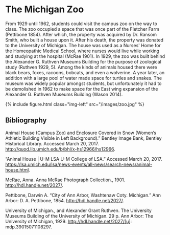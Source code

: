 # The Michigan Zoo

From 1929 until 1962, students could visit the campus zoo on the way to class. The zoo occupied a space that was once part of the Fletcher Farm (Pettibone 1854). After which, the property was acquired by Dr. Ransom Smith, who built a house upon it. After his death, the property was donated to the University of Michigan. The house was used as a Nurses' Home for the Homeopathic Medical School, where nurses would live while working and studying at the hospital (McRae 1901). In 1929, the zoo was built behind the Alexander G. Ruthven Museums Building for the purpose of zoological study (Ruthven 1929, 5). Among the kinds of animals housed there were black bears, foxes, racoons, bobcats, and even a wolverine. A year later, an addition with a large pool of water made space for turtles and snakes. The museum was widely popular amongst students, but unfortunately it had to be demolished in 1962 to make space for the East wing expansion of the Alexander G. Ruthven Museums Building (Wason 2014).

{% include figure.html class="img-left" src="/images/zoo.jpg" %}

## Bibliography

Animal House (Campus Zoo) and Enclosure Covered in Snow (Women’s Athletic Building Visible in Left Background).” Bentley Image Bank, Bentley Historical Library. Accessed March 20, 2017. http://quod.lib.umich.edu/b/bhl/x-hs12966/hs12966.

“Animal House | U-M LSA U-M College of LSA.” Accessed March 20, 2017. https://lsa.umich.edu/lsa/news-events/all-news/search-news/animal-house.html.

McRae, Anna. Anna McRae Photograph Collection., 1901. http://hdl.handle.net/2027/.

Pettibone, Darwin A. “City of Ann Arbor, Washtenaw Coty. Michigan.” Ann Arbor: D. A. Pettibone, 1854. http://hdl.handle.net/2027/.

University of Michigan., and Alexander Grant Ruthven. The University Museums Building of the University of Michigan. 29 p. Ann Arbor: The University of Michigan, 1929. http://hdl.handle.net/2027/[u]: mdp.39015071108297.
